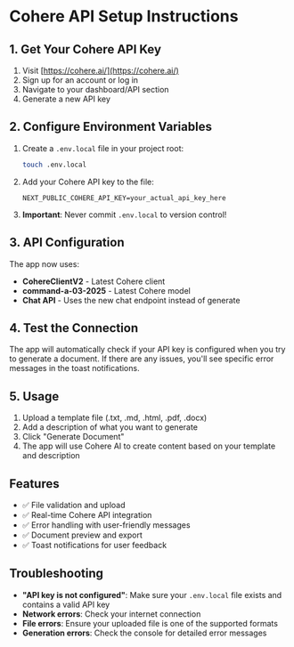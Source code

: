 # Cohere API Setup Instructions

## 1. Get Your Cohere API Key

1. Visit [https://cohere.ai/](https://cohere.ai/)
2. Sign up for an account or log in
3. Navigate to your dashboard/API section
4. Generate a new API key

## 2. Configure Environment Variables

1. Create a `.env.local` file in your project root:
   ```bash
   touch .env.local
   ```

2. Add your Cohere API key to the file:
   ```env
   NEXT_PUBLIC_COHERE_API_KEY=your_actual_api_key_here
   ```

3. **Important**: Never commit `.env.local` to version control!

## 3. API Configuration

The app now uses:
- **CohereClientV2** - Latest Cohere client
- **command-a-03-2025** - Latest Cohere model
- **Chat API** - Uses the new chat endpoint instead of generate

## 4. Test the Connection

The app will automatically check if your API key is configured when you try to generate a document. If there are any issues, you'll see specific error messages in the toast notifications.

## 5. Usage

1. Upload a template file (.txt, .md, .html, .pdf, .docx)
2. Add a description of what you want to generate
3. Click "Generate Document"
4. The app will use Cohere AI to create content based on your template and description

## Features

- ✅ File validation and upload
- ✅ Real-time Cohere API integration
- ✅ Error handling with user-friendly messages
- ✅ Document preview and export
- ✅ Toast notifications for user feedback

## Troubleshooting

- **"API key is not configured"**: Make sure your `.env.local` file exists and contains a valid API key
- **Network errors**: Check your internet connection
- **File errors**: Ensure your uploaded file is one of the supported formats
- **Generation errors**: Check the console for detailed error messages
